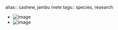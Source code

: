 alias:: cashew, jambu mete
tags:: species, research

- ![image](https://ipfs.io/ipfs/QmVhcYvHt2WojzdqBb65rfW45w4xpoMMaqjyzsQiJYmSaJ)
- ![image](https://ipfs.io/ipfs/QmaSDRHgpRRDv3RSvMgtdwcEK5wH3LCsLeYMm9VqNqyZwD)